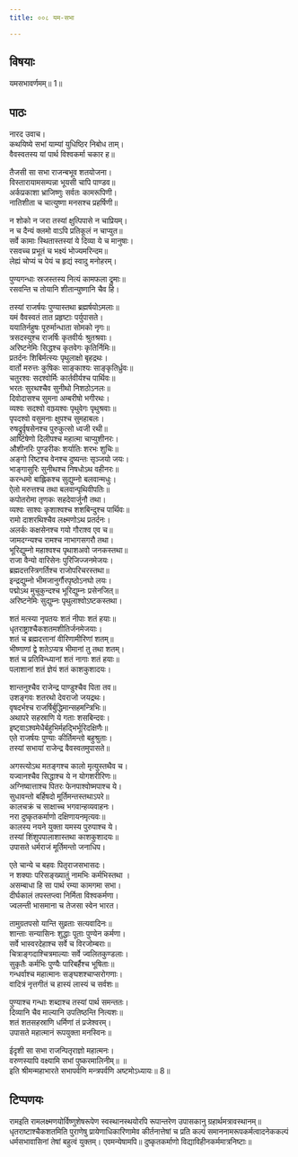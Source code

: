 ```yaml
---
title: ००८ यम-सभा

---
```

## विषयाः

यमसभावर्णमम्॥ 1॥

## पाठः

नारद उवाच।  
कथयिष्ये सभां याम्यां युधिष्ठिर निबोध ताम्।  
वैवस्वतस्य यां पार्थ विश्वकर्मा चकार ह॥  

तैजसी सा सभा राजन्बभूव शतयोजना।  
विस्तारायामसम्पन्ना भूयसी चापि पाण्डव॥  
अर्कप्रकाशा भ्राजिष्णुः सर्वतः कामरूपिणी।  
नातिशीता च चात्युष्णा मनसश्च प्रहर्षिणी॥  

न शोको न जरा तस्यां क्षुत्पिपासे न चाप्रियम्।  
न च दैन्यं क्लमो वाऽपि प्रतिकूलं न चाप्युत॥  
सर्वे कामाः स्थितास्तस्यां ये दिव्या ये च मानुषाः।  
रसवच्च प्रभूतं च भक्ष्यं भोज्यमरिन्दम॥  
लेह्यं चोप्यं च पेयं च हृद्यं स्वादु मनोहरम्।  

पुण्यगन्धाः स्रजस्तस्य नित्यं कामफला द्रुमाः॥  
रसवन्ति च तोयानि शीतान्युष्णानि चैव हि।  

तस्यां राजर्षयः पुण्यास्तथा ब्रह्मर्षयोऽमलाः॥  
यमं वैवस्वतं तात प्रहृष्टाः पर्युपासते।  
ययातिर्नहुषः पूरुर्मान्धाता सोमको नृगः॥  
त्रसदस्युश्च राजर्षिः कृतवीर्यः श्रुतश्रवाः।  
अरिष्टनेमिः सिद्धश्च कृतवेगः कृतिर्निमिः॥  
प्रतर्दनः शिबिर्मत्स्यः पृथुलाक्षो बृहद्रथः।  
वार्तो मरुत्तः कुषिकः साङ्काश्यः साङ्कृतिर्ध्रुवः॥  
चतुरश्वः सदश्वोर्मिः कार्तवीर्यश्च पार्थिवः॥  
भरतः सुरथश्चैव सुनीथो निशठोऽनलः॥  
दिवोदासश्च सुमना अम्बरीषो भगीरथः।  
व्यश्वः सदश्वो वाघ्र्यश्वः पृथुवेगः पृथुश्रवाः॥  
पृपदश्वो वसुमनाः क्षुपश्च सुमहाबलः।  
रुषद्रुर्वृषसेनश्च पुरुकुत्सो ध्वजी रथी॥  
आर्ष्टिषेणो दिलीपश्च महात्मा चाप्युशीनरः।  
औशीनरिः पुण्डरीकः शर्यातिः शरभः शुचिः॥  
अङ्गो रिष्टश्च वेनश्च दुष्यन्तः सृञ्जयो जयः।  
भाङ्गासुरिः सुनीथश्च निषधोऽथ वहीनरः॥  
करन्धमो बाह्लिकश्च सुद्युम्नो बलवान्मधुः।  
ऐलो मरुत्तश्च तथा बलवान्पृथिवीपतिः॥  
कपोतरोमा तृणकः सहदेवार्जुनौ तथा।  
व्यश्वः साश्वः कृशाश्वश्च शशबिन्दुश्च पार्थिवः॥  
रामो दाशरथिश्चैव लक्ष्मणोऽथ प्रतर्दनः।  
अलर्कः कक्षसेनश्च गयो गौराश्व एव च॥  
जामदग्न्यश्च रामश्च नाभागसगरौ तथा।  
भूरिद्युम्नो महाश्वश्च पृथाशअवो जनकस्तथा॥  
राजा वैन्यो वारिसेनः पुरिजिज्जनमेजयः।  
ब्रह्मदत्तस्त्रिगर्तिश्च राजोपरिचरस्तथा॥  
इन्द्रद्युम्नो भीमजानुर्गौरपृष्ठोऽनघो लयः।  
पद्मोऽथ मुचुकुन्दश्च भूरिद्युम्नः प्रसेनजित्॥  
अरिष्टनेमिः सुद्युम्नः पृथुलाश्वोऽष्टकस्तथा।  

शतं मत्स्या नृपतयः शतं नीपाः शतं हयाः॥  
धृतराष्ट्राश्चैकशतमशीतिर्जनमेजयाः।  
शतं च ब्रह्मदत्तानां वीरिणामीरिणां शतम्॥  
भीष्णाणां द्वे शतेऽप्यत्र भीमानां तु तथा शतम्।  
शतं च प्रतिविन्ध्यानां शतं नागाः शतं हयाः॥  
पलाशानां शतं ज्ञेयं शतं काशकुशादयः।  

शान्तनुश्चैव राजेन्द्र पाण्डुश्चैव पिता तव॥  
उशङ्गवः शतरथो देवराजो जयद्रथः।  
वृषदर्भश्च राजर्षिर्बुद्धिमान्सहमन्त्रिभिः॥  
अथापरे सहस्राणि ये गताः शसबिन्दवः।  
इष्ट्वाऽश्वमेधैर्बहुभिर्महद्भिर्भूरिदक्षिणैः॥  
एते राजर्षयः पुण्याः कीर्तिमन्तो बहुश्रुताः।  
तस्यां सभायां राजेन्द्र वैवस्वतमुपासते॥  

अगस्त्योऽथ मतङ्गश्च कालो मृत्युस्तथैव च।  
यज्वानश्चैव सिद्धाश्च ये न योगशरीरिणः॥  
अग्निष्वात्ताश्च पितरः फेनपाश्वोष्मपाश्च ये।  
सुधावन्तो बर्हिषदो मूर्तिमन्तस्तथाऽपरे॥  
कालचक्रं च साक्षाच्च भगवान्हव्यवाहनः।  
नरा दुष्कृतकर्माणो दक्षिणायनमृत्यवः॥  
कालस्य नयने युक्ता यमस्य पुरुपाश्च ये।  
तस्यां शिंशुपपालाशास्तथा काशकुशादयः॥  
उपासते धर्मराजं मूर्तिमन्तो जनाधिप।  

एते चान्ये च बहवः पितृराजसभासदः।  
न शक्याः परिसङ्ख्यातुं नामभिः कर्मभिस्तथा ।  
असम्बाधा हि सा पार्थ रम्या कामगमा सभा।  
दीर्घकालं तपस्तप्त्वा निर्मिता विश्वकर्मणा।  
ज्वलन्ती भासमाना च तेजसा स्वेन भारत।  

तामुग्रतपसो यान्ति सुव्रताः सत्यवादिनः॥  
शान्ताः सन्यासिनः शुद्धाः पूताः पुण्येन कर्मणा।  
सर्वे भास्वरदेहाश्च सर्वे च विरजोम्बराः॥  
चित्राङ्गदाश्चित्रमाल्याः सर्वे ज्वलितकुण्डलाः।  
सुकृतैः कर्मभिः पुण्यैः पारिबर्हैश्च भूषिताः॥  
गन्धर्वाश्च महात्मानः सङ्घशश्चाप्सरोगणाः।  
वादित्रं नृत्तगीतं च हास्यं लास्यं च सर्वशः॥  

पुण्याश्च गन्धाः शब्दाश्च तस्यां पार्थ समन्ततः।  
दिव्यानि चैव माल्यानि उपतिष्ठन्ति नित्यशः॥  
शतं शतसहस्राणि धर्मिणां तं प्रजेश्वरम्।  
उपासते महात्मानं रूपयुक्ता मनस्विनः॥  

ईदृशी सा सभा राजन्पितृराज्ञो महात्मनः।  
वरुणस्यापि वक्ष्यामि सभां पुष्करमालिनीम्॥ ॥  
इति श्रीमन्महाभारते सभापर्वणि मन्त्रपर्वणि अष्टमोऽध्यायः॥ 8॥

## टिप्पणयः

 रामइति रामलक्ष्मणयोर्विष्णुशेषरूपेण स्वस्थानस्थयोरपि रूपान्तरेण उपासकानु ग्रहार्थमत्रावस्थानम्॥ धृतराष्टाश्चैकशतमिति पुराणेषु प्रायेणाधिकारिणामेव कीर्तनात्तेषां च प्रति कल्पं समाननामरूपकर्मत्वादनेककल्पं धर्मसभावासिनां तेषां बहुत्वं युक्तम्। एवमन्येषामपि॥ दुष्कृतकर्माणो विद्याविहीनकर्ममात्रनिष्टाः॥